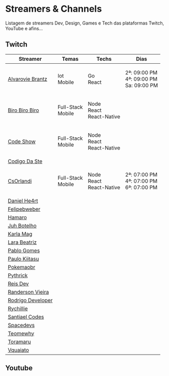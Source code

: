# Streamers & Channels

Listagem de streamers Dev, Design, Games e Tech das plataformas Twitch, YouTube e afins...

## Twitch

<table>
   <thead>
      <tr>
         <th>Streamer</th>
         <th>Temas</th>
         <th>Techs</th>
         <th>Dias</th>
      </tr>
   </thead>
   <tbody>
			<tr>
         <td>
				 		<a href="https://www.twitch.tv/alvaroviebrantz">Alvarovie Brantz</a>
				 </td>
				 <td>
						<p>Iot<br>Mobile</p>
				 </td>
         <td>
						<p>Go<br>React</p>
				 </td>
         <td>
						<p>2ª: 09:00 PM<br>4ª: 09:00 PM<br>Sa: 09:00 PM</p>
         </td>
      </tr>
			<tr>
         <td>
				 		<a href="https://www.twitch.tv/birobirobiro">Biro Biro Biro</a>
				 </td>
				 <td>
						<p>Full-Stack<br>Mobile</p>
				 </td>
         <td>
						<p>Node<br>React<br>React-Native</p>
				 </td>
         <td>
				 </td>
			</tr>
			<tr>
				<td>
						<a href="https://www.twitch.tv/codeshow">Code Show</a>
				</td>
				<td>
					 <p>Full-Stack<br>Mobile</p>
				</td>
				<td>
					 <p>Node<br>React<br>React-Native</p>
				</td>
				<td>
					 <p></p>
				</td>
		 </tr>
			<tr>
				<td>
					<a href="https://www.twitch.tv/codigodaste">Codigo Da Ste</a>
				</td>
				<td>
					<p></p>
				</td>
				<td>
					<p></p>
				</td>
				<td>
					<p></p>
				</td>
		</tr>
		<tr>
				<td>
					<a href="https://www.twitch.tv/csorlandi">CsOrlandi</a>
				</td>
				<td>
					<p>Full-Stack<br>Mobile</p>
			 	</td>
			 	<td>
					<p>Node<br>React<br>React-Native</p>
			 	</td>
			 	<td>
					<p>2ª: 07:00 PM<br>4ª: 07:00 PM<br>6ª: 07:00 PM</p>
			 	</td>
		</tr>
		<tr>
				<td>
					<a href="https://www.twitch.tv/danielhe4rt">Daniel He4rt</a>
				</td>
				<td>
					<p></p>
				</td>
				<td>
					<p></p>
				</td>
				<td>
					<p></p>
				</td>
		</tr>
		<tr>
				<td>
					<a href="https://www.twitch.tv/felipebweber">Felipebweber</a>
				</td>
				<td>
					<p></p>
				</td>
				<td>
					<p></p>
				</td>
				<td>
					<p></p>
				</td>
		</tr>
		<tr>
				<td>
					<a href="https://www.twitch.tv/Hamaro">Hamaro</a>
				</td>
				<td>
					<p></p>
				</td>
				<td>
					<p></p>
				</td>
				<td>
					<p></p>
				</td>
		</tr>
		<tr>
				<td>
					<a href="https://www.twitch.tv/juhbotelho">Juh Botelho</a>
				</td>
				<td>
					<p></p>
				</td>
				<td>
					<p></p>
				</td>
				<td>
					<p></p>
				</td>
		</tr>
		<tr>
				<td>
					<a href="https://www.twitch.tv/KarlaMag">Karla Mag</a>
				</td>
				<td>
					<p></p>
				</td>
				<td>
					<p></p>
				</td>
				<td>
					<p></p>
				</td>
		</tr>
		<tr>
				<td>
					<a href="https://www.twitch.tv/larabeatrizms">Lara Beatriz</a>
				</td>
				<td>
					<p></p>
				</td>
				<td>
					<p></p>
				</td>
				<td>
					<p></p>
				</td>
		</tr>
		<tr>
				<td>
					<a href="https://www.twitch.tv/pablogomes17">Pablo Gomes</a>
				</td>
				<td>
					<p></p>
				</td>
				<td>
					<p></p>
				</td>
				<td>
					<p></p>
				</td>
		</tr>
		<tr>
				<td>
					<a href="https://www.twitch.tv/Paulo_Kiitasu">Paulo Kiitasu</a>
				</td>
				<td>
					<p></p>
				</td>
				<td>
					<p></p>
				</td>
				<td>
					<p></p>
				</td>
		</tr>
		<tr>
				<td>
					<a href="https://www.twitch.tv/pokemaobr">Pokemaobr</a>
				</td>
				<td>
					<p></p>
				</td>
				<td>
					<p></p>
				</td>
				<td>
					<p></p>
				</td>
		</tr>
		<tr>
				<td>
					<a href="https://www.twitch.tv/Pythrick">Pythrick</a>
				</td>
				<td>
					<p></p>
				</td>
				<td>
					<p></p>
				</td>
				<td>
					<p></p>
				</td>
		</tr>
		<tr>
				<td>
					<a href="https://www.twitch.tv/ReisDev">Reis Dev</a>
				</td>
				<td>
					<p></p>
				</td>
				<td>
					<p></p>
				</td>
				<td>
					<p></p>
				</td>
		</tr>
		<tr>
			<td>
				<a href="https://www.twitch.tv/ruandersonvieira">Randerson Vieira</a>
			</td>
			<td>
				<p></p>
			</td>
			<td>
				<p></p>
			</td>
			<td>
				<p></p>
			</td>
			</tr>
	</tr>
		<tr>
				<td>
					<a href="https://www.twitch.tv/RodrigoDeveloper">Rodrigo Developer</a>
				</td>
				<td>
					<p></p>
				</td>
				<td>
					<p></p>
				</td>
				<td>
					<p></p>
				</td>
		</tr>
		<tr>
				<td>
					<a href="https://www.twitch.tv/Rychillie">Rychillie</a>
				</td>
				<td>
					<p></p>
				</td>
				<td>
					<p></p>
				</td>
				<td>
					<p></p>
				</td>
		</tr>
		<tr>
				<td>
					<a href="https://www.twitch.tv/SantiaelCodes">Santiael Codes</a>
				</td>
				<td>
					<p></p>
				</td>
				<td>
					<p></p>
				</td>
				<td>
					<p></p>
				</td>
		</tr>
		<tr>
				<td>
					<a href="https://www.twitch.tv/Spacedevs">Spacedevs</a>
				</td>
				<td>
					<p></p>
				</td>
				<td>
					<p></p>
				</td>
				<td>
					<p></p>
				</td>
		</tr>
		<tr>
				<td>
					<a href="https://www.twitch.tv/teomewhy">Teomewhy</a>
				</td>
				<td>
					<p></p>
				</td>
				<td>
					<p></p>
				</td>
				<td>
					<p></p>
				</td>
		</tr>
		<tr>
				<td>
					<a href="https://www.twitch.tv/Toramaru08">Toramaru</a>
				</td>
				<td>
					<p></p>
				</td>
				<td>
					<p></p>
				</td>
				<td>
					<p></p>
				</td>
		</tr>
		<tr>
				<td>
					<a href="https://www.twitch.tv/vquaiato">Vquaiato</a>
				</td>
				<td>
					<p></p>
				</td>
				<td>
					<p></p>
				</td>
				<td>
					<p></p>
				</td>
		</tr>
   </tbody>
</table>

## Youtube
